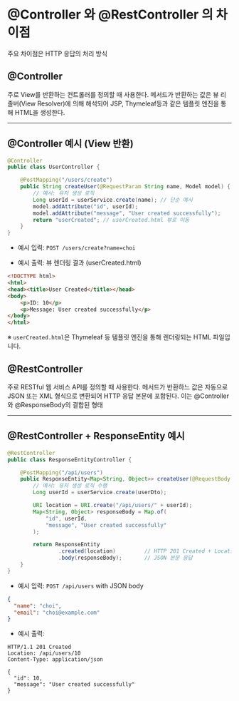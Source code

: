 # @Controller 와 @RestController 의 차이점
주요 차이점은 HTTP 응답의 처리 방식

## @Controller
주로 View를 반환하는 컨트롤러를 정의할 때 사용한다.
메서드가 반환하는 값은 뷰 리졸버(View Resolver)에 의해 해석되어 JSP, Thymeleaf등과 같은 템플릿 엔진을 통해 HTML을 생성한다.

---

## @Controller 예시 (View 반환)

```java
@Controller
public class UserController {

    @PostMapping("/users/create")
    public String createUser(@RequestParam String name, Model model) {
        // 예시: 유저 생성 로직
        Long userId = userService.create(name); // 단순 예시
        model.addAttribute("id", userId);
        model.addAttribute("message", "User created successfully");
        return "userCreated"; // userCreated.html 뷰로 이동
    }
}
```

- 예시 입력: `POST /users/create?name=choi`

- 예시 출력: 뷰 렌더링 결과 (userCreated.html)
```html
<!DOCTYPE html>
<html>
<head><title>User Created</title></head>
<body>
    <p>ID: 10</p>
    <p>Message: User created successfully</p>
</body>
</html>
```

※ `userCreated.html`은 Thymeleaf 등 템플릿 엔진을 통해 렌더링되는 HTML 파일입니다.

## @RestController
주로 RESTful 웹 서비스 API를 정의할 때 사용한다.
메서드가 반환하느 값은 자동으로 JSON 또는 XML 형식으로 변환되어 HTTP 응답 본문에 포함된다.
이는 @Controller와 @ResponseBody의 결합된 형태

---

## @RestController + ResponseEntity 예시

```java
@RestController
public class ResponseEntityController {

    @PostMapping("/api/users")
    public ResponseEntity<Map<String, Object>> createUser(@RequestBody UserDto userDto) {
        // 예시: 유저 생성 로직 수행
        Long userId = userService.create(userDto);

        URI location = URI.create("/api/users/" + userId);
        Map<String, Object> responseBody = Map.of(
            "id", userId,
            "message", "User created successfully"
        );

        return ResponseEntity
                .created(location)         // HTTP 201 Created + Location 헤더
                .body(responseBody);       // JSON 본문 응답
    }
}
```

- 예시 입력: `POST /api/users` with JSON body
```json
{
  "name": "choi",
  "email": "choi@example.com"
}
```

- 예시 출력:
```
HTTP/1.1 201 Created
Location: /api/users/10
Content-Type: application/json

{
  "id": 10,
  "message": "User created successfully"
}
```